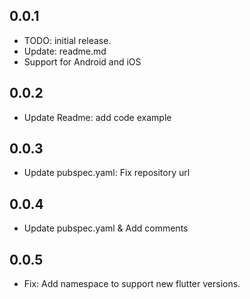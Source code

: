 ## 0.0.1

- TODO: initial release.
- Update: readme.md
- Support for Android and iOS

## 0.0.2

- Update Readme: add code example
## 0.0.3

- Update pubspec.yaml: Fix repository url

## 0.0.4

- Update pubspec.yaml & Add comments

## 0.0.5

- Fix: Add namespace to support new flutter versions. 
